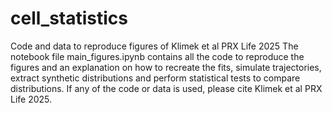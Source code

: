 # cell_statistics
Code and data to reproduce figures of Klimek et al PRX Life 2025
The notebook file main_figures.ipynb contains all the code to reproduce the figures and an explanation on how to recreate the fits, simulate trajectories, extract synthetic distributions and perform statistical tests to compare distributions. If any of the code or data is used, please cite Klimek et al PRX Life 2025.
